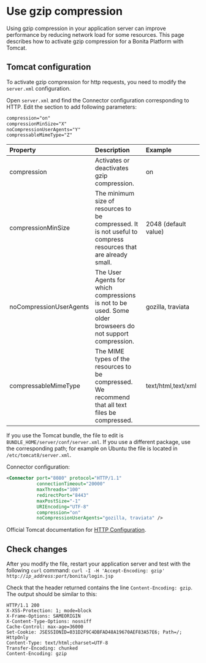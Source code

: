 # Use gzip compression

Using gzip compression in your application server can improve performance by reducing network load for some resources.
This page describes how to activate gzip compression for a Bonita Platform with Tomcat.

## Tomcat configuration

To activate gzip compression for http requests, you need to modify the `server.xml` configuration. 

Open `server.xml` and find the Connector configuration corresponding to HTTP. Edit the section to add following parameters:

```xml
compression="on"
compressionMinSize="X"
noCompressionUserAgents="Y"
compressableMimeType="Z"
```
| Property | Description | Example |
|:-|:-|:-|
| compression | Activates or deactivates gzip compression. | on |
| compressionMinSize | The minimum size of resources to be compressed. It is not useful to compress resources that are already small. | 2048 (default value) |
| noCompressionUserAgents | The User Agents for which compressions is not to be used. Some older browseers do not support compression. | gozilla, traviata |
| compressableMimeType | The MIME types of the resources to be compressed. We recommend that all text files be compressed. | text/html,text/xml |

If you use the Tomcat bundle, the file to edit is `BUNDLE_HOME/server/conf/server.xml`.
If you use a different package, use the corresponding path; for example on Ubuntu the file is located in `/etc/tomcat8/server.xml`.

Connector configuration:
```xml
<Connector port="8080" protocol="HTTP/1.1"
           connectionTimeout="20000"
           maxThreads="100"
           redirectPort="8443"
           maxPostSize="-1"
           URIEncoding="UTF-8"
           compression="on"
           noCompressionUserAgents="gozilla, traviata" />
```

Official Tomcat documentation for [HTTP Configuration](https://tomcat.apache.org/tomcat-8.5-doc/config/http.html). 

## Check changes

After you modify the file, restart your application server and test with the following `curl` command:
`curl -I -H 'Accept-Encoding: gzip' http://`_`ip_address:port`_`/bonita/login.jsp`

Check that the header returned contains the line `Content-Encoding: gzip`. The output should be similar to this:
```
HTTP/1.1 200 
X-XSS-Protection: 1; mode=block
X-Frame-Options: SAMEORIGIN
X-Content-Type-Options: nosniff
Cache-Control: max-age=36000
Set-Cookie: JSESSIONID=031D2F9C4DBFAD48A19670AEF83A57E6; Path=/; HttpOnly
Content-Type: text/html;charset=UTF-8
Transfer-Encoding: chunked
Content-Encoding: gzip
```
